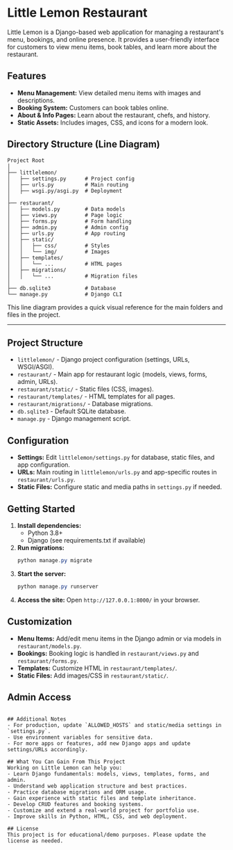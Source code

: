 # Little Lemon Restaurant

Little Lemon is a Django-based web application for managing a restaurant's menu, bookings, and online presence. It provides a user-friendly interface for customers to view menu items, book tables, and learn more about the restaurant.

## Features
- **Menu Management:** View detailed menu items with images and descriptions.
- **Booking System:** Customers can book tables online.
- **About & Info Pages:** Learn about the restaurant, chefs, and history.
- **Static Assets:** Includes images, CSS, and icons for a modern look.


## Directory Structure (Line Diagram)

```
Project Root
│
├── littlelemon/
│   ├── settings.py      # Project config
│   ├── urls.py          # Main routing
│   ├── wsgi.py/asgi.py  # Deployment
│
├── restaurant/
│   ├── models.py        # Data models
│   ├── views.py         # Page logic
│   ├── forms.py         # Form handling
│   ├── admin.py         # Admin config
│   ├── urls.py          # App routing
│   ├── static/
│   │   ├── css/         # Styles
│   │   └── img/         # Images
│   ├── templates/
│   │   └── ...          # HTML pages
│   ├── migrations/
│   │   └── ...          # Migration files
│
├── db.sqlite3           # Database
└── manage.py            # Django CLI
```

This line diagram provides a quick visual reference for the main folders and files in the project.

---

## Project Structure
- `littlelemon/` - Django project configuration (settings, URLs, WSGI/ASGI).
- `restaurant/` - Main app for restaurant logic (models, views, forms, admin, URLs).
- `restaurant/static/` - Static files (CSS, images).
- `restaurant/templates/` - HTML templates for all pages.
- `restaurant/migrations/` - Database migrations.
- `db.sqlite3` - Default SQLite database.
- `manage.py` - Django management script.

## Configuration
- **Settings:** Edit `littlelemon/settings.py` for database, static files, and app configuration.
- **URLs:** Main routing in `littlelemon/urls.py` and app-specific routes in `restaurant/urls.py`.
- **Static Files:** Configure static and media paths in `settings.py` if needed.

## Getting Started
1. **Install dependencies:**
   - Python 3.8+
   - Django (see requirements.txt if available)
2. **Run migrations:**
   ```powershell
   python manage.py migrate
   ```
3. **Start the server:**
   ```powershell
   python manage.py runserver
   ```
4. **Access the site:**
   Open `http://127.0.0.1:8000/` in your browser.

## Customization
- **Menu Items:** Add/edit menu items in the Django admin or via models in `restaurant/models.py`.
- **Bookings:** Booking logic is handled in `restaurant/views.py` and `restaurant/forms.py`.
- **Templates:** Customize HTML in `restaurant/templates/`.
- **Static Files:** Add images/CSS in `restaurant/static/`.

## Admin Access
  ```

## Additional Notes
- For production, update `ALLOWED_HOSTS` and static/media settings in `settings.py`.
- Use environment variables for sensitive data.
- For more apps or features, add new Django apps and update settings/URLs accordingly.

## What You Can Gain From This Project
Working on Little Lemon can help you:
- Learn Django fundamentals: models, views, templates, forms, and admin.
- Understand web application structure and best practices.
- Practice database migrations and ORM usage.
- Gain experience with static files and template inheritance.
- Develop CRUD features and booking systems.
- Customize and extend a real-world project for portfolio use.
- Improve skills in Python, HTML, CSS, and web deployment.

## License
This project is for educational/demo purposes. Please update the license as needed.

